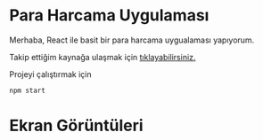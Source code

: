# Para Harcama Uygulaması

Merhaba, React ile basit bir para harcama uygualaması yapıyorum. 

Takip ettiğim kaynağa ulaşmak için [tıklayabilirsiniz.](https://www.youtube.com/watch?v=vWL5_Lapr7w)

Projeyi çalıştırmak için

    npm start

# Ekran Görüntüleri
